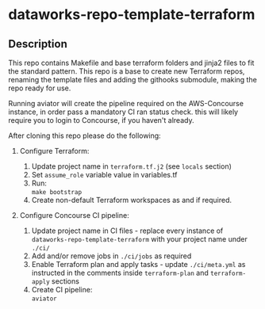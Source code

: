 # dataworks-repo-template-terraform

## Description

This repo contains Makefile and base terraform folders and jinja2 files to fit the standard pattern.
This repo is a base to create new Terraform repos, renaming the template files and adding the githooks submodule, making the repo ready for use.

Running aviator will create the pipeline required on the AWS-Concourse instance, in order pass a mandatory CI ran status check.  this will likely require you to login to Concourse, if you haven't already.


After cloning this repo please do the following: 

1. Configure Terraform:
    1. Update project name in `terraform.tf.j2` (see `locals` section)
    1. Set `assume_role` variable value in variables.tf
    1. Run:  
`make bootstrap`
    1. Create non-default Terraform workspaces as and if required.

1. Configure Concourse CI pipeline:
    1. Update project name in CI files - replace every instance of `dataworks-repo-template-terraform` with your project name under `./ci/`
    1. Add and/or remove jobs in `./ci/jobs` as required 
    1. Enable Terraform plan and apply tasks - update `./ci/meta.yml` as instructed in the comments inside `terraform-plan` and `terraform-apply` sections
    1. Create CI pipeline:  
`aviator`
